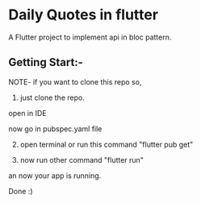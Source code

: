 # Daily Quotes in flutter

A Flutter project to implement api in bloc pattern.

## Getting Start:-

NOTE- if you want to clone this repo so,

1. just clone the repo.

open in IDE

now go in pubspec.yaml file

2. open terminal or run this command "flutter pub get"

3. now run other command "flutter run"

an now your app is running.

Done :)

